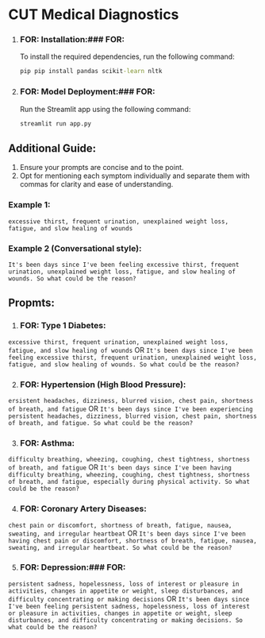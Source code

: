# CUT Medical Diagnostics

1. ### FOR: Installation:### FOR: 

    To install the required dependencies, run the following command:

    ```cmd
    pip pip install pandas scikit-learn nltk
    ```

2. ### FOR: Model Deployment:### FOR: 

    Run the Streamlit app using the following command:

    ```cmd
    streamlit run app.py
    ```

## Additional Guide:
1. Ensure your prompts are concise and to the point.
2. Opt for mentioning each symptom individually and separate them with commas for clarity and ease of understanding.

### Example 1: 
`excessive thirst, frequent urination, unexplained weight loss, fatigue, and slow healing of wounds`

### Example 2 (Conversational style): 
`It's been days since I've been feeling excessive thirst, frequent urination, unexplained weight loss, fatigue, and slow healing of wounds. So what could be the reason?`

## Propmts:

1. ### FOR: Type 1 Diabetes:
`excessive thirst, frequent urination, unexplained weight loss, fatigue, and slow healing of wounds`
OR
`It's been days since I've been feeling excessive thirst, frequent urination, unexplained weight loss, fatigue, and slow healing of wounds. So what could be the reason?`

2. ### FOR: Hypertension (High Blood Pressure):
`ersistent headaches, dizziness, blurred vision, chest pain, shortness of breath, and fatigue`
OR
`It's been days since I've been experiencing persistent headaches, dizziness, blurred vision, chest pain, shortness of breath, and fatigue. So what could be the reason?`

3. ### FOR: Asthma:
`difficulty breathing, wheezing, coughing, chest tightness, shortness of breath, and fatigue`
OR
`It's been days since I've been having difficulty breathing, wheezing, coughing, chest tightness, shortness of breath, and fatigue, especially during physical activity. So what could be the reason?`

4. ### FOR: Coronary Artery Diseases:
`chest pain or discomfort, shortness of breath, fatigue, nausea, sweating, and irregular heartbeat`
OR
`It's been days since I've been having chest pain or discomfort, shortness of breath, fatigue, nausea, sweating, and irregular heartbeat. So what could be the reason?`

5. ### FOR: Depression:### FOR: 
`persistent sadness, hopelessness, loss of interest or pleasure in activities, changes in appetite or weight, sleep disturbances, and difficulty concentrating or making decisions`
OR
`It's been days since I've been feeling persistent sadness, hopelessness, loss of interest or pleasure in activities, changes in appetite or weight, sleep disturbances, and difficulty concentrating or making decisions. So what could be the reason?`
